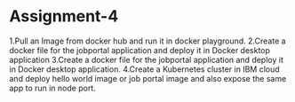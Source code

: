 # Assignment-4
 1.Pull an Image from docker hub and run it in docker playground.
 2.Create a docker file for the jobportal application and deploy it in Docker desktop application
 3.Create a docker file for the jobportal application and deploy it in Docker desktop application.
 4.Create a Kubernetes cluster in IBM cloud and deploy hello world image or job portal image and also expose the same app to run in node port.

